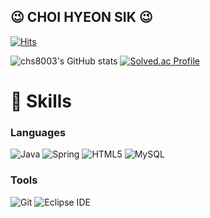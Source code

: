 ## 😉 CHOI HYEON SIK 😉
[![Hits](https://hits.seeyoufarm.com/api/count/incr/badge.svg?url=https%3A%2F%2Fgithub.com%2Fchs8003&count_bg=%2357827C&title_bg=%23666533&icon=&icon_color=%23226163&title=hits&edge_flat=false)](https://hits.seeyoufarm.com)

![chs8003's GitHub stats](https://github-readme-stats.vercel.app/api?username=chs8003&show_icons=true&theme=transparent)
[![Solved.ac Profile](http://mazassumnida.wtf/api/v2/generate_badge?boj=chs8003)](https://solved.ac/chs8003/)
# 👋 Skills
### Languages
![Java](https://img.shields.io/badge/Java-FF7800.svg?&style=for-the-badge&logo=Java&logoColor=white)
![Spring](https://img.shields.io/badge/Spring-6DB33F.svg?&style=for-the-badge&logo=Spring&logoColor=white)
![HTML5](https://img.shields.io/badge/HTML5-E34F26.svg?&style=for-the-badge&logo=HTML5&logoColor=white)
![MySQL](https://img.shields.io/badge/MySQL-4479A1.svg?&style=for-the-badge&logo=MySQL&logoColor=white)
### Tools
![Git](https://img.shields.io/badge/Git-F05032.svg?&style=for-the-badge&logo=Git&logoColor=white)
![Eclipse IDE](https://img.shields.io/badge/Eclipse%20IDE-A6A999.svg?&style=for-the-badge&logo=Eclipse%20IDE&logoColor=white)

<!--
**chs8003/chs8003** is a ✨ _special_ ✨ repository because its `README.md` (this file) appears on your GitHub profile.

Here are some ideas to get you started:

- 🔭 I’m currently working on ...
- 🌱 I’m currently learning ...
- 👯 I’m looking to collaborate on ...
- 🤔 I’m looking for help with ...
- 💬 Ask me about ...
- 📫 How to reach me: ...
- 😄 Pronouns: ...
- ⚡ Fun fact: ...
-->
